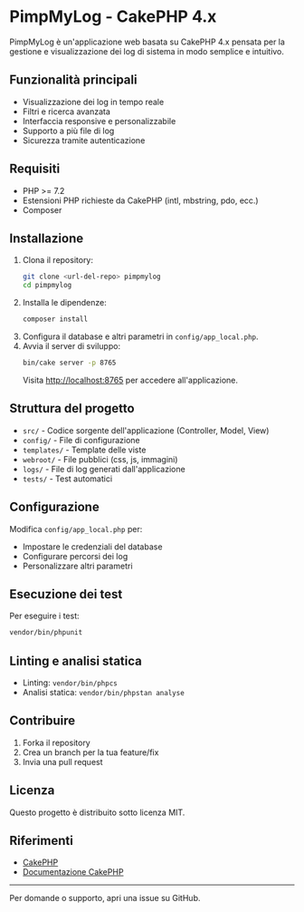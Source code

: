 # PimpMyLog - CakePHP 4.x

PimpMyLog è un'applicazione web basata su CakePHP 4.x pensata per la gestione e visualizzazione dei log di sistema in modo semplice e intuitivo.

## Funzionalità principali
- Visualizzazione dei log in tempo reale
- Filtri e ricerca avanzata
- Interfaccia responsive e personalizzabile
- Supporto a più file di log
- Sicurezza tramite autenticazione

## Requisiti
- PHP >= 7.2
- Estensioni PHP richieste da CakePHP (intl, mbstring, pdo, ecc.)
- Composer

## Installazione
1. Clona il repository:
   ```bash
   git clone <url-del-repo> pimpmylog
   cd pimpmylog
   ```
2. Installa le dipendenze:
   ```bash
   composer install
   ```
3. Configura il database e altri parametri in `config/app_local.php`.
4. Avvia il server di sviluppo:
   ```bash
   bin/cake server -p 8765
   ```
   Visita [http://localhost:8765](http://localhost:8765) per accedere all'applicazione.

## Struttura del progetto
- `src/` - Codice sorgente dell'applicazione (Controller, Model, View)
- `config/` - File di configurazione
- `templates/` - Template delle viste
- `webroot/` - File pubblici (css, js, immagini)
- `logs/` - File di log generati dall'applicazione
- `tests/` - Test automatici

## Configurazione
Modifica `config/app_local.php` per:
- Impostare le credenziali del database
- Configurare percorsi dei log
- Personalizzare altri parametri

## Esecuzione dei test
Per eseguire i test:
```bash
vendor/bin/phpunit
```

## Linting e analisi statica
- Linting: `vendor/bin/phpcs`
- Analisi statica: `vendor/bin/phpstan analyse`

## Contribuire
1. Forka il repository
2. Crea un branch per la tua feature/fix
3. Invia una pull request

## Licenza
Questo progetto è distribuito sotto licenza MIT.

## Riferimenti
- [CakePHP](https://cakephp.org)
- [Documentazione CakePHP](https://book.cakephp.org/4/it/index.html)

---
Per domande o supporto, apri una issue su GitHub.
